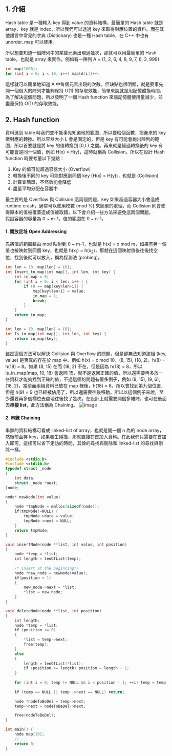 ## 1. 介紹

Hash table 是一種輸入 key 得到 value 的資料結構，最簡單的 Hash table 就是 array，key 就是 index，所以我們可以透過 key 來取得對應位置的資料。而在其他語言中常見的字典 (Dictionary) 也是一種 Hash table，在 C++ 中也有 unorder_map 可以使用。

所以想要知道一個陣列中的某些元素出現過幾次，那就可以用最簡單的 Hash table，也就是 array 來實作。例如有一陣列 A = {1, 2, 6, 4, 8, 9, 7, 6, 3, 999}
```C
int map[1000];
for (int i = 0; i < 10; i++) map[A[i]]++;
```
這樣就可以簡單地知道 A 中每個元素出現的次數。但缺點也很明顯，就是要事先開一個很大的陣列才能夠保持 O(1) 的存取效能，簡單來說就是用記憶體換時間，為了解決這個問題，所以發明了一個 Hash function 來讓記憶體使用量減少，並盡量保持 O(1) 的存取效能。

## 2. Hash function
資料進到 table 時我們並不能事先知道他的範圍，所以要給個函數，把進來的 key 做對應的轉換。所以容器大小 L 會是固定的，但是 key 有可能會跑出陣列的範圍，所以首要就是將 key 的值轉換到 [0,L) 之間。再來就是經過轉換後的 key 有可能會是同一個值，例如 H(x) = H(y)，這時就稱為 Collision。所以在設計 Hash function 時要考量以下幾點：
1. Key 的值可能超過容器大小 (Overflow)
2. 轉換後不同的 key 可能對應到同個 key (H(x) = H(y))，也就是 (Collision)
3. 計算宜簡單，不然效能會降低
4. 盡量平均分配在容器中

最主要的是 Overflow 與 Collision 這兩個問題，key 如果超過容器大小會造成 runtime crash，通常可以使用模數 (mod %) 來簡單的處理，而 Collision 則會使得原本的值被覆蓋造成值被取錯，以下會介紹一些方法來避免這兩個問題。\
假設容器的容量為 0 ~ m-1，值的範圍在 0 ~ n-1，

#### 1. 開放定址 Open Addressing
先將值的範圍藉由 mod 映射到 0 ~ m-1，也就是 h(x) = x mod m，如果有另一個值也被映射到同個 key，也就是 h(x<sub>1</sub>) = h(x<sub>2</sub>)，那就在這個映射值後往後找空位，找到後就可以放入，稱為探測法 (probing)。
```C
int len = 10, map[len] = {0};
int Insert_to_map(int map[], int len, int key) {
    int in_map = 0;
    for (int i = 0; i < len; i++ ) {
        if (0 == map[key%len+i]) {
            map[key%len+i] = value;
            in_map = 1;
            break;
        }
    }
    return in_map;
}
```
```C
int len = 10, map[len] = {0};
int Is_in_map(int map[], int len, int key) {
    return in_map[key];
}
```
雖然這個方法可以解決 Collision 與 Overflow 的問題，但是卻無法知道該組 (key, value) 是否真的存在於 map 中。例如 h(x) = x mod 10，(8, 15), (18, 2)，h(8) = h(18) = 8。如果 (8, 15) 在而 (18, 2) 不在，但是因為 h(18) = 8，所以 Is_in_map(map, 10, 18) 會返回 15，就不是返回正確的值，所以還需要再多放一些資料才能夠找到正確的值，不過這個的問題有很多例子，例如 (8, 15), (9, 6), (18, 2)，當前面兩組資料已放在 map 裡後，h(18) = 8，所以會找到第九個位置，但是 h(9) = 9 也已經被佔用了，所以還需要往後移動，所以以這個例子來說，至少還要再多個欄位去處理往後找了幾次。在設計上就需要開個多維陣，也可在後面去**串接 list**，此方法稱為 Chaining。
![image](../pic/hash_collision.jpg)
#### 2. 串鍊 Chaining
串鍊的資料結構可看成 linked-list of array，也就是開一個 n 為的 node array，然後前面存 key，如果發生碰撞，那就直接在首加入資料。在此我們只需要在首加入即可，這樣可以省下走訪的時間，其餘的尋找與刪除和 linked-list 的尋找與刪除一樣。 
```C
#include <stdio.h>
#include <stdlib.h>
typedef struct _node
{
    int data;
    struct _node *next;
}node;

node* newNode(int value)
{
    node *tmpNode = malloc(sizeof(node));
    if(tmpNode!=NULL) {
        tmpNode->data = value;
        tmpNode->next = NULL;
    }
    return tmpNode;
}

void insertNode(node **list, int value, int position)
{
    node *temp = *list;
    int length = lenOfList(temp);
    
    /* insert at the beginning*/
    node *new_node = newNode(value);
    if(position < 1)
    {
        new_node->next = *list;
        *list = new_node;
    }
}

void deleteNode(node **list, int position) 
{
    int length;
    node *temp = *list;
    if (position <= 0) 
    {
        *list = temp->next;
        free(temp);
    }
    else
    {
        length = lenOfList(*list);
        if (position >= length) position = length - 1;
    }
    
    for (int i = 0; temp != NULL && i < position - 1; ++i) temp = temp->next;
    
    if (temp == NULL || temp ->next == NULL) return;

    node *nodeToBeDel = temp->next;
    temp->next = nodeToBeDel->next;

    free(nodeToBeDel);
}

int main() {
    node map[10]; 
    // ...
    return 0;
}
```
